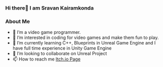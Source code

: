 ### Hi there👋 I am Sravan Kairamkonda

### About Me
- 👋 I’m a video game programmer.
- 👀 I’m interested in coding for video games and make them fun to play.
- 🌱 I’m currently learning C++, Blueprints in Unreal Game Engine and I have full time experience in Unity Game Engine
- 💞️ I’m looking to collaborate on Unreal Project
- 📫 How to reach me [Itch.io Page](https://sravangamedev.itch.io)



<!---
SravanGameDev/SravanGameDev is a ✨ special ✨ repository because its `README.md` (this file) appears on your GitHub profile.
You can click the Preview link to take a look at your changes.
--->

